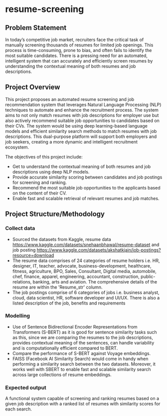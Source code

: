 # resume-screening

## Problem Statement
In today’s competitive job market, recruiters face the critical task of manually screening thousands of resumes for limited job openings. This process is time-consuming, prone to bias, and often fails to identify the most suitable candidates. There is a pressing need for an automated, intelligent system that can accurately and efficiently screen resumes by understanding the contextual meaning of both resumes and job descriptions.

## Project Overview
This project proposes an automated resume screening and job recommendation system that leverages Natural Language Processing (NLP) techniques to automate and enhance the recruitment process. The system aims to not only match resumes with job descriptions for employer use but also actively recommend suitable job opportunities to candidates based on their CVs.
The system would be using deep learning-based language models and efficient similarity search methods to match resumes with job descriptions. This dual-purpose platform will support both employers and job seekers, creating a more dynamic and intelligent recruitment ecosystem.

The objectives of this project include:
- Get to understand the contextual meaning of both resumes and job descriptions using deep NLP models.
- Provide accurate similarity scoring between candidates and job postings for screening and ranking.
- Recommend the most suitable job opportunities to the applicants based on the content of their CV.
- Enable fast and scalable retrieval of relevant resumes and job matches.

## Project Structure/Methodology
### Collect data
- Sourced the datasets from Kaggle, resume data https://www.kaggle.com/datasets/snehaanbhawal/resume-dataset and job posting https://www.kaggle.com/datasets/akshatkjain/job-postings?resource=download
- The resume data comprises of 24 categories of resume holders i.e. HR, designer, IT, teacher, advocate, business-development, healthcare, fitness, agriculture, BPO, Sales, Consultant, Digital media, automobile, chef, finance, apparel, engineering, accountant, construction, public-relations, banking, arts and aviation. The comprehensive details of the resume are within the 'Resume_str' column.
- The job postings comprise of 6 categories of jobs i.e. business analyst, cloud, data scientist, HR, software developer and UI/UX. There is also a listed description of the job, benefits and requirements 

### Modelling
- Use of Sentence Bidirectional Encoder Representations from Transformers (S-BERT) as it is good for sentence similarity tasks such as this, since we are comparing the resumes to the job descriptions, provides contextual meaning of the sentences, can handle variability and is computationally efficient compared to BERT.
- Compare the performance of S-BERT against Voyage embeddings. 
- FAISS (Facebook AI Similarity Search) would come in handy when performing a similarity search between the two datasets. Moreover, it works well with SBERT to enable fast and scalable similarity search across large collections of resume embeddings. 

### Expected output
A functional system capable of screening and ranking resumes based on a given job description with a ranked list of resumes with similarity scores for each search. 
